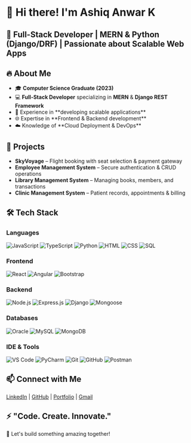 <br> <br> <br> <br> <h1>👋 Hi there! I'm <strong>Ashiq Anwar K</strong></h1>
<h2>🚀 <strong>Full-Stack Developer | MERN & Python (Django/DRF) | Passionate about Scalable Web Apps</strong></h2>
    
<h2>🔥 About Me</h2>
    <ul>
        <li>🎓 <strong>Computer Science Graduate (2023)</strong></li>
        <li>💻 <strong>Full-Stack Developer</strong> specializing in <strong>MERN</strong> & <strong>Django REST Framework</strong></li>
        <li>🚀 Experience in **developing scalable applications**</li>
        <li>🌐 Expertise in **Frontend & Backend development**</li>
        <li>☁️ Knowledge of **Cloud Deployment & DevOps**</li>
    </ul>

<h2>💼 Projects</h2>
    <ul>
        <li><strong>SkyVoyage</strong> – Flight booking with seat selection & payment gateway</li>
        <li><strong>Employee Management System</strong> – Secure authentication & CRUD operations</li>
        <li><strong>Library Management System</strong> – Managing books, members, and transactions</li>
        <li><strong>Clinic Management System</strong> – Patient records, appointments & billing</li>
    </ul>

<h2>🛠️ Tech Stack</h2>

<h3>Languages</h3>
<p>
  <img class="badge" src="https://img.shields.io/badge/JavaScript-F7DF1E?style=for-the-badge&logo=javascript&logoColor=black" alt="JavaScript">
  <img class="badge" src="https://img.shields.io/badge/TypeScript-3178C6?style=for-the-badge&logo=typescript&logoColor=white" alt="TypeScript">
  <img class="badge" src="https://img.shields.io/badge/Python-3776AB?style=for-the-badge&logo=python&logoColor=white" alt="Python">
  <img class="badge" src="https://img.shields.io/badge/HTML-E34F26?style=for-the-badge&logo=html5&logoColor=white" alt="HTML">
  <img class="badge" src="https://img.shields.io/badge/CSS-1572B6?style=for-the-badge&logo=css3&logoColor=white" alt="CSS">
  <img class="badge" src="https://img.shields.io/badge/SQL-4479A1?style=for-the-badge&logo=postgresql&logoColor=white" alt="SQL">
</p>

<h3>Frontend</h3>
<p>
  <img class="badge" src="https://img.shields.io/badge/React-61DAFB?style=for-the-badge&logo=react&logoColor=black" alt="React">
  <img class="badge" src="https://img.shields.io/badge/Angular-DD0031?style=for-the-badge&logo=angular&logoColor=white" alt="Angular">
  <img class="badge" src="https://img.shields.io/badge/Bootstrap-7952B3?style=for-the-badge&logo=bootstrap&logoColor=white" alt="Bootstrap">
</p>

<h3>Backend</h3>
<p>
  <img class="badge" src="https://img.shields.io/badge/Node.js-339933?style=for-the-badge&logo=node.js&logoColor=white" alt="Node.js">
  <img class="badge" src="https://img.shields.io/badge/Express.js-404D59?style=for-the-badge&logo=express&logoColor=white" alt="Express.js">
  <img class="badge" src="https://img.shields.io/badge/Django-092E20?style=for-the-badge&logo=django&logoColor=white" alt="Django">
  <img class="badge" src="https://img.shields.io/badge/Mongoose-880000?style=for-the-badge&logo=mongodb&logoColor=white" alt="Mongoose">
</p>

<h3>Databases</h3>
<p>
  <img class="badge" src="https://img.shields.io/badge/Oracle-F80000?style=for-the-badge&logo=oracle&logoColor=white" alt="Oracle">
  <img class="badge" src="https://img.shields.io/badge/MySQL-4479A1?style=for-the-badge&logo=mysql&logoColor=white" alt="MySQL">
  <img class="badge" src="https://img.shields.io/badge/MongoDB-47A248?style=for-the-badge&logo=mongodb&logoColor=white" alt="MongoDB">
</p>

<h3>IDE & Tools</h3>
<p>
  <img class="badge" src="https://img.shields.io/badge/VS_Code-007ACC?style=for-the-badge&logo=visual-studio-code&logoColor=white" alt="VS Code">
  <img class="badge" src="https://img.shields.io/badge/PyCharm-000000?style=for-the-badge&logo=pycharm&logoColor=white" alt="PyCharm">
  <img class="badge" src="https://img.shields.io/badge/Git-F05032?style=for-the-badge&logo=git&logoColor=white" alt="Git">
  <img class="badge" src="https://img.shields.io/badge/GitHub-181717?style=for-the-badge&logo=github&logoColor=white" alt="GitHub">
  <img class="badge" src="https://img.shields.io/badge/Postman-FF6C37?style=for-the-badge&logo=postman&logoColor=white" alt="Postman">
</p>


<h2>📫 Connect with Me</h2>
    <p>
        <a href="https://www.linkedin.com/in/ashiq-anwar-k/">LinkedIn</a> | 
        <a href="https://github.com/ASHIQANWARK">GitHub</a> | 
        <a href="#">Portfolio</a> | 
        <a href="mailto:your-email@gmail.com">Gmail</a>
    </p>
    
<h2>⚡ "Code. Create. Innovate."</h2>
    <p>🚀 Let's build something amazing together!</p>
